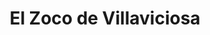 ---
title: "El Zoco de Villaviciosa"
url: /villaviciosa-de-odon/el-zoco-de-villaviciosa/
shop: Einkaufszentrum
---